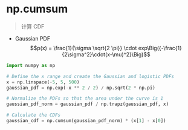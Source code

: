 &emsp;
# np.cumsum


>计算 CDF
- Gaussian PDF
    $$p(x) = \frac{1}{\sigma \sqrt{2 \pi}} \cdot exp\Big({-\frac{1}{2\sigma^2}\cdot(x-\mu)^2}\Big)$$
```py
import numpy as np

# Define the x range and create the Gaussian and logistic PDFs
x = np.linspace(-5, 5, 500)
gaussian_pdf = np.exp(-x ** 2 / 2) / np.sqrt(2 * np.pi)

# Normalize the PDFs so that the area under the curve is 1
gaussian_pdf_norm = gaussian_pdf / np.trapz(gaussian_pdf, x)

# Calculate the CDFs
gaussian_cdf = np.cumsum(gaussian_pdf_norm) * (x[1] - x[0])
```